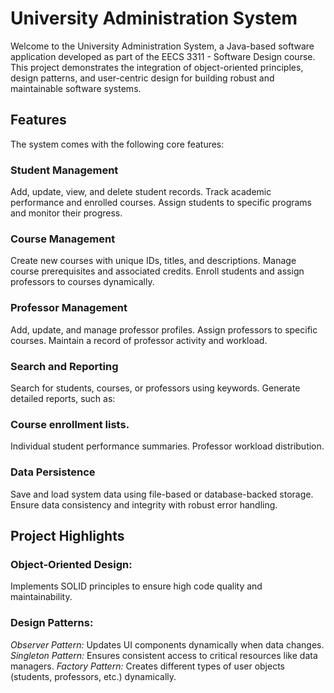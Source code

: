 # **University Administration System**

Welcome to the University Administration System, a Java-based software application developed as part of the EECS 3311 - Software Design course. This project demonstrates the integration of object-oriented principles, design patterns, and user-centric design for building robust and maintainable software systems.


## Features
The system comes with the following core features:

### Student Management
Add, update, view, and delete student records.
Track academic performance and enrolled courses.
Assign students to specific programs and monitor their progress.

### Course Management
Create new courses with unique IDs, titles, and descriptions.
Manage course prerequisites and associated credits.
Enroll students and assign professors to courses dynamically.

### Professor Management
Add, update, and manage professor profiles.
Assign professors to specific courses.
Maintain a record of professor activity and workload.

### Search and Reporting
Search for students, courses, or professors using keywords.
Generate detailed reports, such as:

### Course enrollment lists.
Individual student performance summaries.
Professor workload distribution.

### Data Persistence
Save and load system data using file-based or database-backed storage.
Ensure data consistency and integrity with robust error handling.


## Project Highlights

### Object-Oriented Design:
Implements SOLID principles to ensure high code quality and maintainability.

### Design Patterns:

*Observer Pattern:* Updates UI components dynamically when data changes.
*Singleton Pattern:* Ensures consistent access to critical resources like data managers.
*Factory Pattern:* Creates different types of user objects (students, professors, etc.) dynamically.


